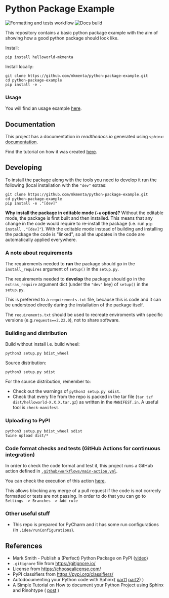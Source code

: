 # Python Package Example
![Formatting and tests workflow](https://github.com/mkmenta/python-package-example/actions/workflows/main-action.yml/badge.svg)
![Docs build](https://readthedocs.org/projects/python-package-example/badge/?version=latest)

This repository contains a basic python package example with the aim of showing how a good python package should look like.

Install:
```
pip install helloworld-mkmenta
```
Install locally:
```
git clone https://github.com/mkmenta/python-package-example.git
cd python-package-example
pip install -e .
```

### Usage
You will find an usage example [here](examples/say_hello_example.py).

## Documentation
This project has a documentation in *readthedocs.io* generated using `sphinx`: [documentation](https://python-package-example.readthedocs.io/en/latest/index.html).

Find the tutorial on how it was created [here](https://python-package-example.readthedocs.io/en/latest/tutorials/documentation.html).

## Developing
To install the package along with the tools you need to develop it run the following (local installation with the `"dev"` extras:
```
git clone https://github.com/mkmenta/python-package-example.git
cd python-package-example
pip install -e ."[dev]"
```

**Why install the package in editable mode (`-e` option)?** 
Without the editable mode, the package is first built and then installed. This means that any change in the code would 
require to re-install the package (i.e. run `pip install ."[dev]"`). With the editable mode instead of building and 
installing the package the code is "linked", so all the updates in the code are automatically applied everywhere. 

### A note about requirements
The requirements needed to **run** the package should go in the `install_requires` argument of `setup()` in the `setup.py`.

The requirements needed to **develop** the package should go in the `extras_require` argument dict (under the `"dev"` key) of `setup()` in the `setup.py`.

This is preferred to a `requirements.txt` file, because this is code and it can be understood directly during the installation of the package itself.

The `requirements.txt` should be used to recreate enviroments with specific versions (e.g.`requests==2.22.0`), not to share software.

### Building and distribution
Build without install i.e. build wheel:
```
python3 setup.py bdist_wheel
```

Source distribution:
```
python3 setup.py sdist
```
For the source distribution, remember to:
- Check out the warnings of `python3 setup.py sdist`.
- Check that every file from the repo is packed in the tar file (`tar tzf dist/helloworld-X.X.X.tar.gz`) as written in the `MANIFEST.in`. A useful tool is `check-manifest`.

### Uploading to PyPI
```
python3 setup.py bdist_wheel sdist
twine upload dist/*
```

### Code format checks and tests (GitHub Actions for continuous integration)
In order to check the code format and test it, this project runs a GitHub action defined in [`.github/workflows/main-action.yml`](.github/workflows/main-action.yml).

You can check the execution of this action [here](https://github.com/mkmenta/python-package-example/actions/workflows/main-action.yml).

This allows blocking any merge of a pull request if the code is not correcly formatted or tests are not passing. In order to do that you can go to `Settings -> Branches -> Add rule`

### Other useful stuff
- This repo is prepared for PyCharm and it has some run configurations (in `.idea/runConfigurations`).

## References
- Mark Smith - Publish a (Perfect) Python Package on PyPI ([video](https://www.youtube.com/watch?v=GIF3LaRqgXo))
- `.gitignore` file from https://gitignore.io/
- License from https://choosealicense.com/
- PyPI classifiers from https://pypi.org/classifiers/
- Autodocumenting your Python code with Sphinx(
[part1](https://romanvm.pythonanywhere.com/post/autodocumenting-your-python-code-sphinx-part-i-5/)
[part2](https://romanvm.pythonanywhere.com/post/autodocumenting-your-python-code-sphinx-part-ii-6/))
)
- A Simple Tutorial on How to document your Python Project using Sphinx and Rinohtype (
[post](https://medium.com/@richdayandnight/a-simple-tutorial-on-how-to-document-your-python-project-using-sphinx-and-rinohtype-177c22a15b5b)
)